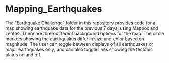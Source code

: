 # Mapping_Earthquakes

The "Earthquake Challenge" folder in this repository provides code for a map showing earthquake data for the previous 7 days, using Mapbox and Leaflet. There are three different background options for the map. The circle markers showing the earthquakes differ in size and color based on magnitude. The user can toggle between displays of all earthquakes or major earthquakes only, and can also toggle lines showing the tectonic plates on and off.
